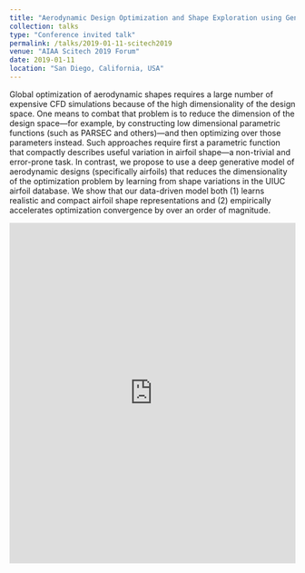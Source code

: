 ```yaml
---
title: "Aerodynamic Design Optimization and Shape Exploration using Generative Adversarial Networks"
collection: talks
type: "Conference invited talk"
permalink: /talks/2019-01-11-scitech2019
venue: "AIAA Scitech 2019 Forum"
date: 2019-01-11
location: "San Diego, California, USA"
---
```


Global optimization of aerodynamic shapes requires a large number of expensive CFD simulations because of the high dimensionality of the design space. One means to combat that problem is to reduce the dimension of the design space—for example, by constructing low dimensional parametric functions (such as PARSEC and others)—and then optimizing over those parameters instead. Such approaches require first a parametric function that compactly describes useful variation in airfoil shape—a non-trivial and error-prone task. In contrast, we propose to use a deep generative model of aerodynamic designs (specifically airfoils) that reduces the dimensionality of the optimization problem by learning from shape variations in the UIUC airfoil database. We show that our data-driven model both (1) learns realistic and compact airfoil shape representations and (2) empirically accelerates optimization convergence by over an order of magnitude.

<iframe src="https://docs.google.com/presentation/d/e/2PACX-1vRQG8D7Rf7r_ct305vKX7uHmm0p7p3rSSoQx9aeh9QSWO9qukysE-FTuMyjBJwQswJPGms0ny4WCIAP/embed?start=false&loop=false&delayms=3000" frameborder="0" width="100%" height="600" allowfullscreen="true" mozallowfullscreen="true" webkitallowfullscreen="true"></iframe>
